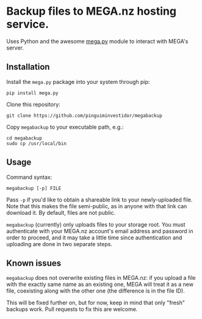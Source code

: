 # Backup files to MEGA.nz hosting service.

Uses Python and the awesome [mega.py](https://github.com/odwyersoftware/mega.py) module to interact with MEGA's server.

## Installation

Install the `mega.py` package into your system through pip:

    pip install mega.py

Clone this repository:

    git clone https://github.com/pinguiminvestidor/megabackup

Copy `megabackup` to your executable path, e.g.:

    cd megabackup
    sudo cp /usr/local/bin

## Usage

Command syntax:

    megabackup [-p] FILE

Pass `-p` if you'd like to obtain a shareable link to your newly-uploaded file. Note that this makes the file semi-public, as in anyone with that link can download it. By default, files are not public.

`megabackup` (currently) only uploads files to your storage root. You must authenticate with your MEGA.nz account's email address and password in order to proceed, and it may take a little time since authentication and uploading are done in two separate steps.

## Known issues

`megabackup` does not overwrite existing files in MEGA.nz: if you upload a file with the exactly same name as an existing one, MEGA will treat it as a new file, coexisting along with the other one (the difference is in the file ID).

This will be fixed further on, but for now, keep in mind that only "fresh" backups work. Pull requests to fix this are welcome.
